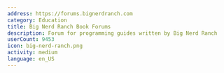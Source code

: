 ```yaml
---
address: https://forums.bignerdranch.com
category: Education
title: Big Nerd Ranch Book Forums
description: Forum for programming guides written by Big Nerd Ranch
userCount: 9453
icon: big-nerd-ranch.png
activity: medium
language: en_US
---
```

